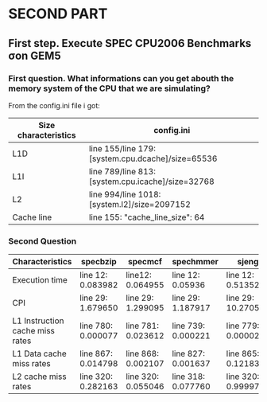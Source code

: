 # SECOND PART

## First step. Execute SPEC CPU2006 Benchmarks σon GEM5

### First question. What informations can you get abouth the memory system of the CPU that we are simulating?

From the config.ini file i got: 

|Size characteristics|config.ini|
|---------------|----------------|
|L1D|line 155/line 179:[system.cpu.dcache]/size=65536|
|L1I|line 789/line 813:[system.cpu.icache]/size=32768|
|L2|line 994/line 1018:[system.l2]/size=2097152|
|Cache line|line 155: "cache_line_size": 64|


### Second Question

 | Characteristics | specbzip | specmcf | spechmmer | sjeng | speclbm |
 | ------ | ------ | ------ | ------ | ------ | ------ |
 | Execution time |line 12: 0.083982|line12: 0.064955 |line 12: 0.05936 |line 12: 0.513528 |line 12: 0.174671 |
 | CPI |line 29: 1.679650|line 29: 1.299095|line 29: 1.187917 |line 29: 10.270554 |line 29: 3.493415 |
 | L1 Instruction cache miss rates|line 780: 0.000077|line 781: 0.023612 |line 739: 0.000221 |line 779: 0.000020 |line 770: 0.000094 |
 | L1 Data cache miss rates |line 867: 0.014798|line 868: 0.002107 |line 827: 0.001637 |line 865: 0.121831 |line 856: 0.060972 |
 | L2 cache miss rates |line 320: 0.282163|line 320: 0.055046 |line 318: 0.077760 |line 320: 0.999972 |line 320: 0.999944 |
